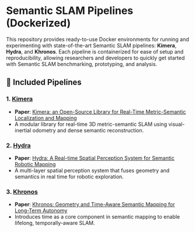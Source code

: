 # Semantic SLAM Pipelines (Dockerized)

This repository provides ready-to-use Docker environments for running and experimenting with state-of-the-art Semantic SLAM pipelines: **Kimera**, **Hydra**, and **Khronos**. Each pipeline is containerized for ease of setup and reproducibility, allowing researchers and developers to quickly get started with Semantic SLAM benchmarking, prototyping, and analysis.

## 🚀 Included Pipelines

### 1. [Kimera](https://github.com/MIT-SPARK/Kimera)
- **Paper**: [Kimera: an Open-Source Library for Real-Time Metric-Semantic Localization and Mapping](https://arxiv.org/abs/1910.02490)
- A modular library for real-time 3D metric-semantic SLAM using visual-inertial odometry and dense semantic reconstruction.

### 2. [Hydra](https://github.com/MIT-SPARK/Hydra)
- **Paper**: [Hydra: A Real-time Spatial Perception System for Semantic Robotic Mapping](https://arxiv.org/abs/2201.13360)
- A multi-layer spatial perception system that fuses geometry and semantics in real time for robotic exploration.

### 3. [Khronos](https://github.com/MIT-SPARK/Khronos)
- **Paper**: [Khronos: Geometry and Time-Aware Semantic Mapping for Long-Term Autonomy](https://arxiv.org/abs/2402.13817)
- Introduces time as a core component in semantic mapping to enable lifelong, temporally-aware SLAM.

